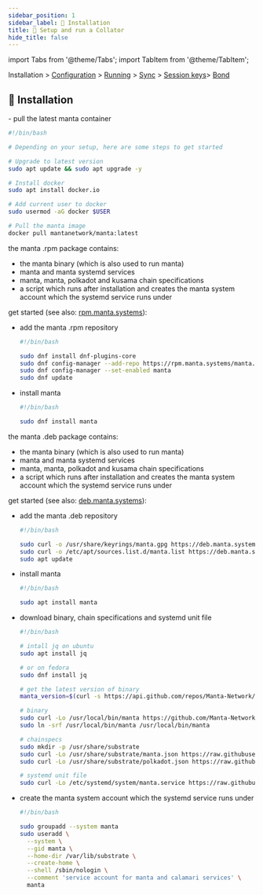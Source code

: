 ```yaml
---
sidebar_position: 1
sidebar_label: 🥡 Installation
title: 🚄 Setup and run a Collator
hide_title: false
---
```


import Tabs from '@theme/Tabs';
import TabItem from '@theme/TabItem';

Installation > [Configuration](configuration) > [Running](running) > [Sync](sync)  > [Session keys](keys)> [Bond](bond)

## 🥡 Installation

<Tabs groupId="os">
<TabItem value="docker" label="docker">
- pull the latest manta container

  ```bash
  #!/bin/bash

  # Depending on your setup, here are some steps to get started

  # Upgrade to latest version
  sudo apt update && sudo apt upgrade -y

  # Install docker
  sudo apt install docker.io

  # Add current user to docker
  sudo usermod -aG docker $USER

  # Pull the manta image
  docker pull mantanetwork/manta:latest
  ```
</TabItem>
<TabItem value="fedora" label="fedora">

the manta .rpm package contains:
- the manta binary (which is also used to run manta)
- manta and manta systemd services
- manta, manta, polkadot and kusama chain specifications
- a script which runs after installation and creates the manta system account which the systemd service runs under

get started (see also: [rpm.manta.systems](https://rpm.manta.systems/)):

- add the manta .rpm repository

  ```bash
  #!/bin/bash

  sudo dnf install dnf-plugins-core
  sudo dnf config-manager --add-repo https://rpm.manta.systems/manta.repo
  sudo dnf config-manager --set-enabled manta
  sudo dnf update
  ```

- install manta

  ```bash
  #!/bin/bash

  sudo dnf install manta
  ```

</TabItem>
<TabItem value="ubuntu" label="ubuntu">

the manta .deb package contains:
- the manta binary (which is also used to run manta)
- manta and manta systemd services
- manta, manta, polkadot and kusama chain specifications
- a script which runs after installation and creates the manta system account which the systemd service runs under

get started (see also: [deb.manta.systems](https://deb.manta.systems/)):

- add the manta .deb repository

  ```bash
  #!/bin/bash

  sudo curl -o /usr/share/keyrings/manta.gpg https://deb.manta.systems/manta.gpg
  sudo curl -o /etc/apt/sources.list.d/manta.list https://deb.manta.systems/manta.list
  sudo apt update
  ```

- install manta

  ```bash
  #!/bin/bash

  sudo apt install manta
  ```

</TabItem>
<TabItem value="linux" label="other linux">

- download binary, chain specifications and systemd unit file

  ```bash
  #!/bin/bash

  # intall jq on ubuntu
  sudo apt install jq

  # or on fedora
  sudo dnf install jq

  # get the latest version of binary
  manta_version=$(curl -s https://api.github.com/repos/Manta-Network/Manta/releases/latest | jq -r .tag_name | cut -c 2-)

  # binary
  sudo curl -Lo /usr/local/bin/manta https://github.com/Manta-Network/Manta/releases/download/v${manta_version}/manta
  sudo ln -srf /usr/local/bin/manta /usr/local/bin/manta

  # chainspecs
  sudo mkdir -p /usr/share/substrate
  sudo curl -Lo /usr/share/substrate/manta.json https://raw.githubusercontent.com/Manta-Network/Manta/v3.0.9/genesis/manta-genesis.json
  sudo curl -Lo /usr/share/substrate/polkadot.json https://raw.githubusercontent.com/paritytech/polkadot/master/node/service/chain-specs/polkadot.json

  # systemd unit file
  sudo curl -Lo /etc/systemd/system/manta.service https://raw.githubusercontent.com/Manta-Network/Manta/deb-rpm/scripts/package/manta.service
  ```

- create the manta system account which the systemd service runs under

  ```bash
  #!/bin/bash

  sudo groupadd --system manta
  sudo useradd \
    --system \
    --gid manta \
    --home-dir /var/lib/substrate \
    --create-home \
    --shell /sbin/nologin \
    --comment 'service account for manta and calamari services' \
    manta
  ```

</TabItem>
</Tabs>
